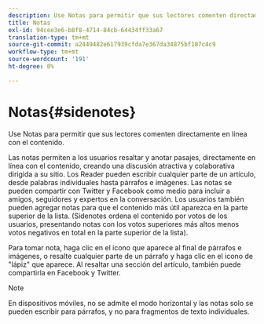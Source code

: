 ```yaml
---
description: Use Notas para permitir que sus lectores comenten directamente en línea con el contenido.
title: Notas
exl-id: 94cee3e6-b8f8-4714-84cb-64434ff33a67
translation-type: tm+mt
source-git-commit: a2449482e617939cfda7e367da34875bf187c4c9
workflow-type: tm+mt
source-wordcount: '191'
ht-degree: 0%

---
```


# Notas{#sidenotes}

Use Notas para permitir que sus lectores comenten directamente en línea con el contenido.

Las notas permiten a los usuarios resaltar y anotar pasajes, directamente en línea con el contenido, creando una discusión atractiva y colaborativa dirigida a su sitio. Los Reader pueden escribir cualquier parte de un artículo, desde palabras individuales hasta párrafos e imágenes. Las notas se pueden compartir con Twitter y Facebook como medio para incluir a amigos, seguidores y expertos en la conversación. Los usuarios también pueden agregar notas para que el contenido más útil aparezca en la parte superior de la lista. (Sidenotes ordena el contenido por votos de los usuarios, presentando notas con los votos superiores más altos menos votos negativos en total en la parte superior de la lista).

Para tomar nota, haga clic en el icono que aparece al final de párrafos e imágenes, o resalte cualquier parte de un párrafo y haga clic en el icono de &quot;lápiz&quot; que aparece. Al resaltar una sección del artículo, también puede compartirla en Facebook y Twitter.

>[!NOTE]
>
>En dispositivos móviles, no se admite el modo horizontal y las notas solo se pueden escribir para párrafos, y no para fragmentos de texto individuales.
